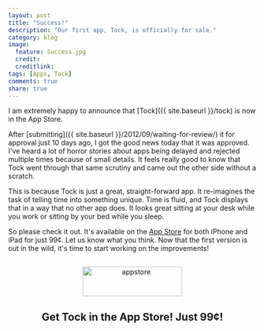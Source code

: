 ```yaml
---
layout: post
title: "Success!"
description: "Our first app, Tock, is officially for sale."
category: blog
image:
  feature: Success.jpg
  credit: 
  creditlink: 
tags: [Apps, Tock]
comments: true
share: true
---
```


I am extremely happy to announce that [Tock]({{ site.baseurl }}/tock) is now in the App Store.

After [submitting]({{ site.baseurl }}/2012/09/waiting-for-review/) it for approval just 10 days ago, I got the good news today that it was approved. I've heard a lot of horror stories about apps being delayed and rejected multiple times because of small details. It feels really good to know that Tock went through that same scrutiny and came out the other side without a scratch.

This is because Tock is just a great, straight-forward app. It re-imagines the task of telling time into something unique. Time is fluid, and Tock displays that in a way that no other app does. It looks great sitting at your desk while you work or sitting by your bed while you sleep.

So please check it out. It's available on the [App Store](https://itunes.apple.com/us/app/tock/id560678443?ls=1&amp;mt=8) for both iPhone and iPad for just 99¢. Let us know what you think. Now that the first version is out in the wild, it's time to start working on the improvements!

<div style="text-align: center">
	<a href="https://itunes.apple.com/us/app/tock/id560678443?ls=1&amp;mt=8">
		<img class="alignnone size-full wp-image-7605" alt="appstore" src="http://www.kickstandapps.com/wp-content/uploads/2013/08/appstore.png" width="202" height="60" style="margin-top: 15px;" />
	</a>
	<h2>Get Tock in the App&nbsp;Store! Just&nbsp;99¢!</h2>
</div>